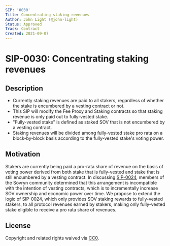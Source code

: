 ```yaml
---
SIP: '0030'
Title: Concentrating staking revenues
Author: John Light (@john-light)
Status: Approved
Track: Contract
Created: 2021-09-07
---
```


# SIP-0030: Concentrating staking revenues

## Description

- Currently staking revenues are paid to all stakers, regardless of whether the stake is encumbered by a vesting contract or not.  
- This SIP will modify the Fee Proxy and Staking contracts so that staking revenue is only paid out to fully-vested stake.  
- "Fully-vested stake" is defined as staked SOV that is not encumbered by a vesting contract.  
- Staking revenues will be divided among fully-vested stake pro rata on a block-by-block basis according to the fully-vested stake's voting power.  

## Motivation

Stakers are currently being paid a pro-rata share of revenue on the basis of voting power derived from both stake that is fully-vested and stake that is still encumbered by a vesting contract. In discussing [SIP-0024](https://github.com/DistributedCollective/SIPS/blob/main/SIP-0024.md), members of the Sovryn community determined that this arrangement is incompatible with the intention of vesting contracts, which is to incrementally increase SOV ownership and economic power over time. We propose to extend the logic of SIP-0024, which only provides SOV staking rewards to fully-vested stakers, to all protocol revenues earned by stakers, making only fully-vested stake eligible to receive a pro rata share of revenues.

## License
Copyright and related rights waived via [CC0](https://creativecommons.org/publicdomain/zero/1.0/).

